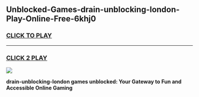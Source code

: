 
## Unblocked-Games-drain-unblocking-london-Play-Online-Free-6khj0
<h3>
<a href="https://premium76.site?title=drain-unblocking-london&ref=26A">CLICK TO PLAY</a></h3>
<hr>

<h3>
<a href="https://premium76.site?title=drain-unblocking-london&ref=26A">CLICK 2 PLAY</a>
  
</h3>

<a href="https://premium76.site?title=drain-unblocking-london&ref=26A"><img src="https://clearcache.store/games.png"></a>


**drain-unblocking-london games unblocked: Your Gateway to Fun and Accessible Online Gaming**
